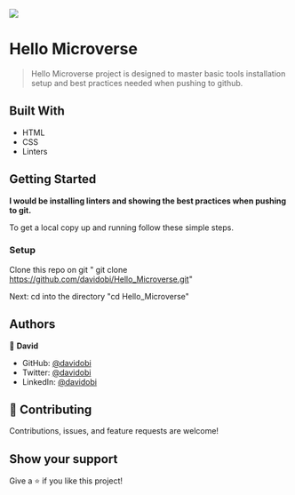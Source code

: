 ![](https://img.shields.io/badge/Microverse-blueviolet)

# Hello Microverse

> Hello Microverse project is designed to master basic tools installation setup and best practices needed when pushing to github.


## Built With

- HTML
- CSS
- Linters 


## Getting Started

**I would be installing linters and showing the best practices when pushing to git.**



To get a local copy up and running follow these simple steps.


### Setup

Clone this repo on git " git clone https://github.com/davidobi/Hello_Microverse.git" 

Next: cd into the directory "cd Hello_Microverse"



## Authors

👤 **David**

- GitHub: [@davidobi](https://github.com/davidobi)
- Twitter: [@davidobi](https://twitter.com/realdavidobi)
- LinkedIn: [@davidobi](https://www.linkedin.com/in/realdavidobi/)


## 🤝 Contributing

Contributions, issues, and feature requests are welcome!



## Show your support

Give a ⭐️ if you like this project!
